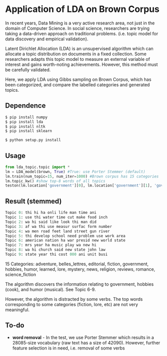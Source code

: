 Application of LDA on Brown Corpus
========
In recent years, Data Mining is a very active research area, not just in the domain of Computer Science. In social science, researchers are trying taking a data-driven approach on traditional problems. (i.e. topic model for data discovery and empirical validation).

Latent Dirichlet Allocation (LDA) is an unsupervised algorithm which can allocate a topic distribution on documents in a fixed collection. Some researchers adapts this topic model to measure an external variable of interest and gains worth-noting achievements. However, this method must be carefully validated.

Here, we apply LDA using Gibbs sampling on Brown Corpus, which has been categorized, and compare the labelled categories and generated topics.


Dependence
------------

```bash
$ pip install numpy
$ pip install lda
$ pip install nltk
$ pip install sklearn

$ python setup.py install
```

Usage
-----

```python
from lda_topic.topic import *
lm = LDA_model(brown, True) #True: use Porter Stemmer (default)
lm.train(num_topic=15, num_iter=1000) #Brown corpus has 15 categories
lm.topic_kw() #show top-8 words of all topics
teston(lm.location['government'][0], lm.location['government'][1], 'government')  #show results for 'government' passages					
```

Result (stemmed)
---

```python
Topic 0: thi hi ha onli life man time ani
Topic 1: use thi water time cut make food inch
Topic 2: wa hi said like look thi man did
Topic 3: af wa thi use measur surfac form number
Topic 4: wa men road feet land street gun river
Topic 5: thi develop school need problem use work area
Topic 6: american nation ha war presid new world state
Topic 7: mrs year ha music play wa new hi
Topic 8: wa hi church said new state john law
Topic 9: state year thi cost 000 ani unit busi
```
15 Categories: adventure, belles_lettres, editorial, fiction, government, hobbies, humor, learned, lore, mystery, news, religion, reviews, romance, science_fiction

The algorithm discovers the information relating to government, hobbies (cook), and humor (musical). See Topic 6-9.

However, the algorithm is distracted by some verbs. The top words corresponding to some categories (fiction, lore, etc) are not very meaningful.


To-do
---
* __word removal__ - In the test, we use Porter Stemmer which results in a 28085-size vocabulary (raw text has a size of 42090). However, further feature selection is in need, i.e. removal of some verbs

